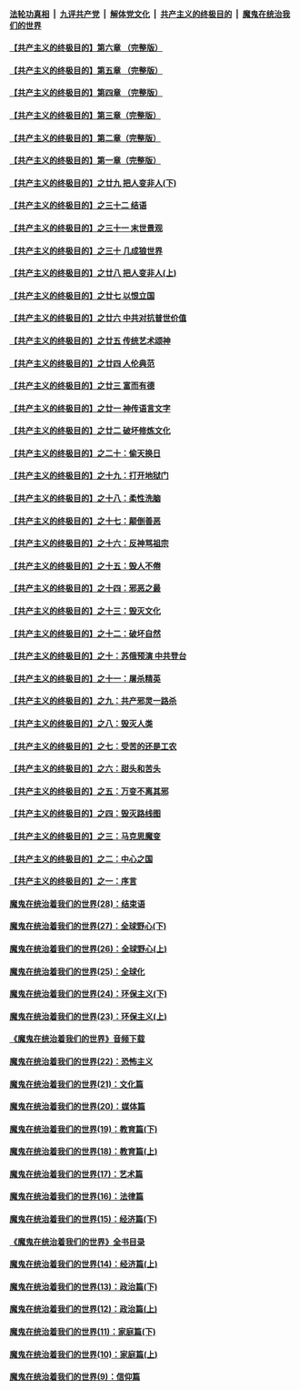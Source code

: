 ####  [法轮功真相](../../../../basic/blob/master/README.md?t=08230939) &nbsp;|&nbsp; [九评共产党](../../../../9ping.md/blob/master/README.md?t=08230939) &nbsp;|&nbsp; [解体党文化](../../../../jtdwh.md/blob/master/README.md?t=08230939)  &nbsp;|&nbsp; [共产主义的终极目的](../../../../gczydzjmd.md/blob/master/README.md?t=08230939) &nbsp;|&nbsp; [魔鬼在统治我们的世界](../../../../mgztzwmdsj.md/blob/master/README.md?t=08230939) 

#### [【共产主义的终极目的】第六章 （完整版）](../pages/nsc422/n11428913.md?t=08230939) 

#### [【共产主义的终极目的】第五章 （完整版）](../pages/nsc422/n11428912.md?t=08230939) 

#### [【共产主义的终极目的】第四章 （完整版）](../pages/nsc422/n11428907.md?t=08230939) 

#### [【共产主义的终极目的】第三章（完整版）](../pages/nsc422/n11428848.md?t=08230939) 

#### [【共产主义的终极目的】第二章（完整版）](../pages/nsc422/n11428831.md?t=08230939) 

#### [【共产主义的终极目的】第一章（完整版）](../pages/nsc422/n11417651.md?t=08230939) 

#### [【共产主义的终极目的】之廿九 把人变非人(下)](../pages/nsc422/n11344140.md?t=08230939) 

#### [【共产主义的终极目的】之三十二 结语](../pages/nsc422/n11360535.md?t=08230939) 

#### [【共产主义的终极目的】之三十一 末世景观](../pages/nsc422/n11351129.md?t=08230939) 

#### [【共产主义的终极目的】之三十 几成狼世界](../pages/nsc422/n11348280.md?t=08230939) 

#### [【共产主义的终极目的】之廿八 把人变非人(上)](../pages/nsc422/n11340492.md?t=08230939) 

#### [【共产主义的终极目的】之廿七 以恨立国](../pages/nsc422/n11336944.md?t=08230939) 

#### [【共产主义的终极目的】之廿六 中共对抗普世价值](../pages/nsc422/n11324785.md?t=08230939) 

#### [【共产主义的终极目的】之廿五 传统艺术颂神](../pages/nsc422/n11296396.md?t=08230939) 

#### [【共产主义的终极目的】之廿四 人伦典范](../pages/nsc422/n11296397.md?t=08230939) 

#### [【共产主义的终极目的】之廿三 富而有德](../pages/nsc422/n11283598.md?t=08230939) 

#### [【共产主义的终极目的】之廿一 神传语言文字](../pages/nsc422/n11263265.md?t=08230939) 

#### [【共产主义的终极目的】之廿二 破坏修炼文化](../pages/nsc422/n11245728.md?t=08230939) 

#### [【共产主义的终极目的】之二十：偷天换日](../pages/nsc422/n11238846.md?t=08230939) 

#### [【共产主义的终极目的】之十九：打开地狱门](../pages/nsc422/n11206376.md?t=08230939) 

#### [【共产主义的终极目的】之十八：柔性洗脑](../pages/nsc422/n11199994.md?t=08230939) 

#### [【共产主义的终极目的】之十七：颠倒善恶](../pages/nsc422/n11179782.md?t=08230939) 

#### [【共产主义的终极目的】之十六：反神骂祖宗](../pages/nsc422/n11166798.md?t=08230939) 

#### [【共产主义的终极目的】之十五：毁人不倦](../pages/nsc422/n11166792.md?t=08230939) 

#### [【共产主义的终极目的】之十四：邪恶之最](../pages/nsc422/n11150249.md?t=08230939) 

#### [【共产主义的终极目的】之十三：毁灭文化](../pages/nsc422/n11135227.md?t=08230939) 

#### [【共产主义的终极目的】之十二：破坏自然](../pages/nsc422/n11135214.md?t=08230939) 

#### [【共产主义的终极目的】之十：苏俄预演 中共登台](../pages/nsc422/n11118424.md?t=08230939) 

#### [【共产主义的终极目的】之十一：屠杀精英](../pages/nsc422/n11118442.md?t=08230939) 

#### [【共产主义的终极目的】之九：共产邪灵一路杀](../pages/nsc422/n11114139.md?t=08230939) 

#### [【共产主义的终极目的】之八：毁灭人类](../pages/nsc422/n11108503.md?t=08230939) 

#### [【共产主义的终极目的】之七：受苦的还是工农](../pages/nsc422/n11101809.md?t=08230939) 

#### [【共产主义的终极目的】之六：甜头和苦头](../pages/nsc422/n11096971.md?t=08230939) 

#### [【共产主义的终极目的】之五：万变不离其邪](../pages/nsc422/n11091285.md?t=08230939) 

#### [【共产主义的终极目的】之四：毁灭路线图](../pages/nsc422/n11086284.md?t=08230939) 

#### [【共产主义的终极目的】之三：马克思魔变](../pages/nsc422/n11061941.md?t=08230939) 

#### [【共产主义的终极目的】之二：中心之国](../pages/nsc422/n11047728.md?t=08230939) 

#### [【共产主义的终极目的】之一：序言](../pages/nsc422/n11086077.md?t=08230939) 

#### [魔鬼在统治着我们的世界(28)：结束语](../pages/nsc422/n10936246.md?t=08230939) 

#### [魔鬼在统治着我们的世界(27)：全球野心(下)](../pages/nsc422/n10928319.md?t=08230939) 

#### [魔鬼在统治着我们的世界(26)：全球野心(上)](../pages/nsc422/n10900318.md?t=08230939) 

#### [魔鬼在统治着我们的世界(25)：全球化](../pages/nsc422/n10788205.md?t=08230939) 

#### [魔鬼在统治着我们的世界(24)：环保主义(下)](../pages/nsc422/n10695307.md?t=08230939) 

#### [魔鬼在统治着我们的世界(23)：环保主义(上)](../pages/nsc422/n10688613.md?t=08230939) 

#### [《魔鬼在统治着我们的世界》音频下载](../pages/nsc422/n10635553.md?t=08230939) 

#### [魔鬼在统治着我们的世界(22)：恐怖主义](../pages/nsc422/n10614727.md?t=08230939) 

#### [魔鬼在统治着我们的世界(21)：文化篇](../pages/nsc422/n10597706.md?t=08230939) 

#### [魔鬼在统治着我们的世界(20)：媒体篇](../pages/nsc422/n10586579.md?t=08230939) 

#### [魔鬼在统治着我们的世界(19)：教育篇(下)](../pages/nsc422/n10564808.md?t=08230939) 

#### [魔鬼在统治着我们的世界(18)：教育篇(上)](../pages/nsc422/n10526970.md?t=08230939) 

#### [魔鬼在统治着我们的世界(17)：艺术篇](../pages/nsc422/n10499093.md?t=08230939) 

#### [魔鬼在统治着我们的世界(16)：法律篇](../pages/nsc422/n10485969.md?t=08230939) 

#### [魔鬼在统治着我们的世界(15)：经济篇(下)](../pages/nsc422/n10469975.md?t=08230939) 

#### [《魔鬼在统治着我们的世界》全书目录](../pages/nsc422/n10464261.md?t=08230939) 

#### [魔鬼在统治着我们的世界(14)：经济篇(上)](../pages/nsc422/n10457370.md?t=08230939) 

#### [魔鬼在统治着我们的世界(13)：政治篇(下)](../pages/nsc422/n10448270.md?t=08230939) 

#### [魔鬼在统治着我们的世界(12)：政治篇(上)](../pages/nsc422/n10444576.md?t=08230939) 

#### [魔鬼在统治着我们的世界(11)：家庭篇(下)](../pages/nsc422/n10440961.md?t=08230939) 

#### [魔鬼在统治着我们的世界(10)：家庭篇(上)](../pages/nsc422/n10435448.md?t=08230939) 

#### [魔鬼在统治着我们的世界(9)：信仰篇](../pages/nsc422/n10432159.md?t=08230939) 

